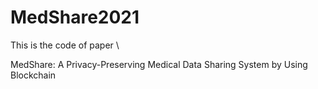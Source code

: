 # MedShare2021
This is the code of paper \

MedShare: A Privacy-Preserving Medical Data Sharing System by Using Blockchain
